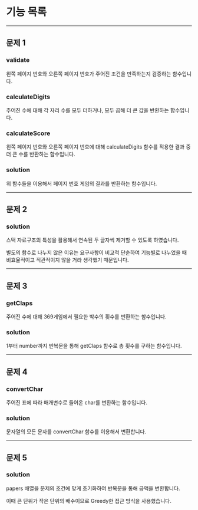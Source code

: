 # 기능 목록

---

## 문제 1

### validate

왼쪽 페이지 번호와 오른쪽 페이지 번호가 주어진 조건을 만족하는지 검증하는 함수입니다.

### calculateDigits

주어진 수에 대해 각 자리 수를 모두 더하거나, 모두 곱해 더 큰 값을 반환하는 함수입니다.

### calculateScore

왼쪽 페이지 번호와 오른쪽 페이지 번호에 대해 calculateDigits 함수를 적용한 결과 중
더 큰 수를 반환하는 함수입니다.

### solution

위 함수들을 이용해서 페이지 번호 게임의 결과를 반환하는 함수입니다.

---

## 문제 2

### solution

스택 자료구조의 특성을 활용해서 연속된 두 글자씩 제거할 수 있도록 하였습니다.

별도의 함수로 나누지 않은 이유는 요구사항이 비교적 단순하여 기능별로 나누었을 때 비효율적이고 직관적이지 않을 거라 생각했기 때문입니다.

---

## 문제 3

### getClaps

주어진 수에 대해 369게임에서 필요한 박수의 횟수를 반환하는 함수입니다.

### solution

1부터 number까지 반복문을 통해 getClaps 함수로 총 횟수를 구하는 함수입니다.

---

## 문제 4

### convertChar

주어진 표에 따라 매개변수로 들어온 char를 변환하는 함수입니다.

### solution

문자열의 모든 문자를 convertChar 함수를 이용해서 변환합니다.

---

## 문제 5

### solution

papers 배열을 문제의 조건에 맞게 초기화하여 반복문을 통해 금액을 변환합니다.

이때 큰 단위가 작은 단위의 배수이므로 Greedy한 접근 방식을 사용했습니다.
